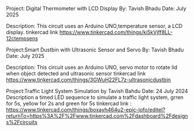 Project: Digital Thermometer with LCD Display
By: Tavish Bhadu
Date: July 2025

Description:
This circuit uses an Arduino UNO,temperature sensor, a LCD display.
tinkercad link https://www.tinkercad.com/things/ki5kVjff8LL-12ctempsens


Project:Smart Dustbin with Ultrasonic Sensor and Servo
By: Tavish Bhadu
Date: July 2025

Description:
This circuit uses an Arduino UNO, servo motor to rotate lid when object detected and ultrasonic sensor
tinkercad link  https://www.tinkercad.com/things/3GWuH22FL7z-ultrasonicdustbin


Project:Traffic Light System Simulation
by Tavish Bahdu
Date: 24 July 2024
Description
a timed LED sequence to simulate a traffic light system, grren for 5s, yellow for 2s and green for 5s
tinkercad link : https://www.tinkercad.com/things/boxayh464u2-epic-jofo/editel?returnTo=https%3A%2F%2Fwww.tinkercad.com%2Fdashboard%2Fdesigns%2Fcircuits
